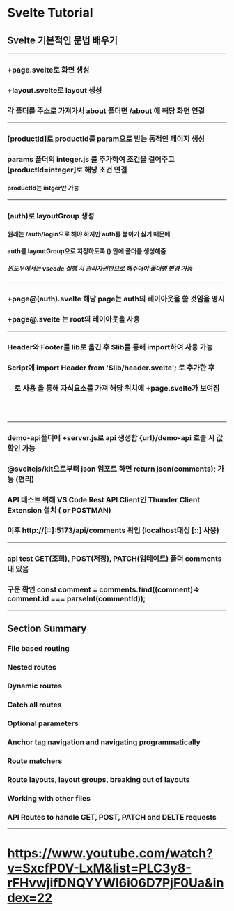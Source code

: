 # Svelte Tutorial

## Svelte 기본적인 문법 배우기
---
### +page.svelte로 화면 생성
### +layout.svelte로 layout 생성
### 각 폴더를 주소로 가져가서 about 폴더면 /about 에 해당 화면 연결
---
### [productId]로 productId를 param으로 받는 동적인 페이지 생성
### params 폴더의 integer.js 를 추가하여 조건을 걸어주고 [productId=integer]로 해당 조건 연결 
#### productId는 intger만 가능
---
### (auth)로 layoutGroup 생성
#### 원래는 /auth/login으로 해야 하지만 auth를 붙이기 싫기 때문에
#### auth를 layoutGroup으로 지정하도록 () 안에 폴더를 생성해줌 
##### 윈도우에서는 vscode 실행 시 관리자권한으로 해주어야 폴더명 변경 가능
---
### +page@(auth).svelte 해당 page는 auth의 레이아웃을 쓸 것임을 명시
### +page@.svelte 는 root의 레이아웃을 사용
---
### Header와 Footer를 lib로 옮긴 후 $lib를 통해 import하여 사용 가능
### Script에 import Header from '$lib/header.svelte'; 로 추가한 후 
### <Header /> 로 사용 <slot /> 을 통해 자식요소를 가져 해당 위치에 +page.svelte가 보여짐
---
### demo-api폴더에 +server.js로 api 생성함 {url}/demo-api 호출 시 값 확인 가능
### @sveltejs/kit으로부터 json 임포트 하면 return json(comments); 가능 (편리)
### API 테스트 위해 VS Code Rest API Client인 Thunder Client Extension 설치 ( or POSTMAN)
### 이후 http://[::]:5173/api/comments 확인 (localhost대신 [::] 사용)
---
### api test GET(조회), POST(저장), PATCH(업데이트) 폴더 comments내 있음
### 구문 확인 const comment = comments.find((comment)=> comment.id === parseInt(commentId));
---
## Section Summary
### File based routing
### Nested routes
### Dynamic routes
### Catch all routes
### Optional parameters
### Anchor tag navigation and navigating programmatically
### Route matchers
### Route layouts, layout groups, breaking out of layouts
### Working with other files
### API Routes to handle GET, POST, PATCH and DELTE requests


---
# https://www.youtube.com/watch?v=SxcfP0V-LxM&list=PLC3y8-rFHvwjifDNQYYWI6i06D7PjF0Ua&index=22